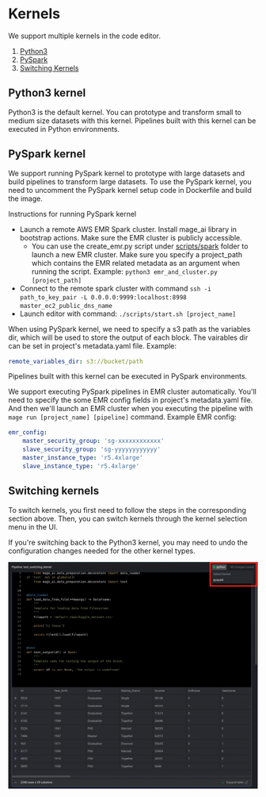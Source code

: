 # Kernels

We support multiple kernels in the code editor.

1. [Python3](#python3)
1. [PySpark](#pyspark)
1. [Switching Kernels](#switching_kernels)

## Python3 kernel <a name="python3"></a>
Python3 is the default kernel. You can prototype and transform small to medium size datasets with this kernel. Pipelines built with this kernel can be executed in Python environments.

## PySpark kernel <a name="pyspark"></a>
We support running PySpark kernel to prototype with large datasets and build pipelines to transform large datasets. To use the PySpark kernel, you need to uncomment the PySpark kernel setup code in Dockerfile and build the image.

Instructions for running PySpark kernel
* Launch a remote AWS EMR Spark cluster. Install mage_ai library in bootstrap actions. Make sure the EMR cluster is publicly accessible.
    * You can use the create_emr.py script under [scripts/spark](https://github.com/mage-ai/mage-ai/tree/master/scripts/spark) folder to launch a new EMR cluster. Make sure you specify a project_path which contains the EMR related metadata as an argument when running the script. Example: `python3 emr_and_cluster.py [project_path]`
* Connect to the remote spark cluster with command `ssh -i path_to_key_pair -L 0.0.0.0:9999:localhost:8998 master_ec2_public_dns_name`
* Launch editor with command: `./scripts/start.sh [project_name]`

When using PySpark kernel, we need to specify a s3 path as the variables dir, which will be used to store the output of each block. The vairables dir can be set in project's metadata.yaml file. Example:
```yaml
remote_variables_dir: s3://bucket/path
```

Pipelines built with this kernel can be executed in PySpark environments.

We support executing PySpark pipelines in EMR cluster automatically. You'll need to specify the some EMR config fields in project's metadata.yaml file. And then we'll launch an EMR cluster when you executing the pipeline with `mage run [project_name] [pipeline]` command. Example EMR config:
```yaml
emr_config:
    master_security_group: 'sg-xxxxxxxxxxxx'
    slave_security_group: 'sg-yyyyyyyyyyyy'
    master_instance_type: 'r5.4xlarge'
    slave_instance_type: 'r5.4xlarge'
```

## Switching kernels <a name="switching_kernels"></a>
To switch kernels, you first need to follow the steps in the corresponding section above. Then, you can switch kernels through the kernel selection menu in the UI.

If you're switching back to the Python3 kernel, you may need to undo the configuration changes needed for the other kernel types.

<img
  alt="Switch Kernels"
  src="../../media/switch_kernels.png"
/>
